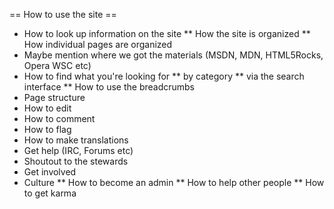 == How to use the site ==
* How to look up information on the site
** How the site is organized
** How individual pages are organized
* Maybe mention where we got the materials (MSDN, MDN, HTML5Rocks, Opera WSC etc)
* How to find what you're looking for
** by category
** via the search interface
** How to use the breadcrumbs
*  Page structure
* How to edit
* How to comment
* How to flag
* How to make translations
* Get help (IRC, Forums etc)
* Shoutout to the stewards
* Get involved
* Culture
** How to become an admin
** How to help other people
** How to get karma